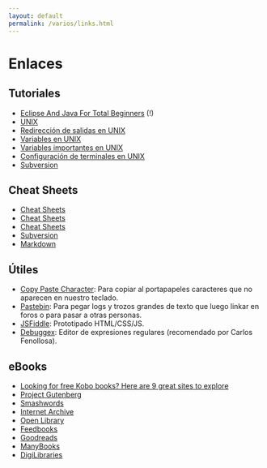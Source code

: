 ```yaml
---
layout: default
permalink: /varios/links.html
---
```


# Enlaces

## Tutoriales

*  [Eclipse And Java For Total Beginners](http://eclipsetutorial.sourceforge.net/) (!)
*  [UNIX](http://sc.tamu.edu/help/general/unix/unix.html)
*  [Redirección de salidas en UNIX](http://sc.tamu.edu/help/general/unix/redirection.html)
*  [Variables en UNIX](http://sc.tamu.edu/help/general/unix/vars.html)
*  [Variables importantes en UNIX](http://sc.tamu.edu/help/general/unix/vars2.html)
*  [Configuración de terminales en UNIX](http://sc.tamu.edu/help/general/unix/terminal.html)
*  [Subversion](http://www.kikov.org/subversion-tutorial-es-index)

## Cheat Sheets

*  [Cheat Sheets](http://www.petefreitag.com/item/455.cfm)
*  [Cheat Sheets](http://www.digilife.be/quickreferences/quickrefs.htm)
*  [Cheat Sheets](http://www.bookmarkbliss.com/programming/the-developer-cheat-sheet-compilation/)
*  [Subversion](http://www.yolinux.com/TUTORIALS/Subversion.html)
*  [Markdown](https://guides.github.com/features/mastering-markdown/)

## Útiles

*  [Copy Paste Character](http://copypastecharacter.com/): Para copiar al portapapeles caracteres que no aparecen en nuestro teclado.
*  [Pastebin](http://pastebin.com/): Para pegar logs y trozos grandes de texto que luego linkar en foros o para pasar a otras personas.
*  [JSFiddle](http://jsfiddle.net/): Prototipado HTML/CSS/JS.
*  [Debuggex](https://www.debuggex.com/): Editor de expresiones regulares (recomendado por Carlos Fenollosa).

## eBooks

*  [Looking for free Kobo books? Here are 9 great sites to explore](http://ebookfriendly.com/sources-of-free-kobo-books/)
*  [Project Gutenberg](http://www.gutenberg.org/)
*  [Smashwords](http://www.smashwords.com/?ref=ebookfriendly)
*  [Internet Archive](http://archive.org/details/texts)
*  [Open Library](http://openlibrary.org/)
*  [Feedbooks](http://www.feedbooks.com/)
*  [Goodreads](http://www.goodreads.com/ebooks?utf8=%E2%9C%93&sort=most_downloaded)
*  [ManyBooks](http://manybooks.net/)
*  [DigiLibraries](http://www.digilibraries.com/)
